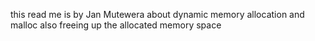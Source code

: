 this read me is by Jan Mutewera about dynamic memory allocation and malloc also freeing up the allocated memory space
